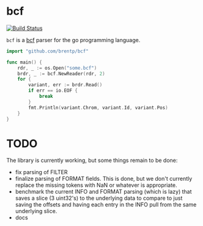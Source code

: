 bcf
===

[![Build Status](https://travis-ci.org/brentp/bcf.svg?branch=master)](https://travis-ci.org/brentp/bcf)

`bcf` is a [bcf](https://samtools.github.io/hts-specs/BCFv2_qref.pdf) parser for the go programming language.

```Go
import "github.com/brentp/bcf"

func main() {
    rdr, _ := os.Open("some.bcf")
    brdr, _ := bcf.NewReader(rdr, 2)
    for {
        variant, err := brdr.Read()
        if err == io.EOF {
            break
        }
        fmt.Println(variant.Chrom, variant.Id, variant.Pos)
    }
}
```

TODO
====
The library is currently working, but some things remain to be done:

+ fix parsing of FILTER
+ finalize parsing of FORMAT fields. This is done, but we don't currently replace the missing tokens with NaN or whatever is appropriate.
+ benchmark the current INFO and FORMAT parsing (which is lazy) that saves a slice (3 uint32's) to the underlying data to compare to just saving the offsets and having each entry in the INFO pull from
 the same underlying slice.
+ docs
